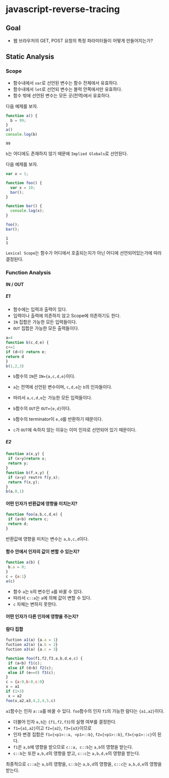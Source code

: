 # javascript-reverse-tracing

## Goal

 - 웹 브라우저의 GET, POST 요청의 특정 파라미터들이 어떻게 만들어지는가?

## Static Analysis

### Scope

 - 함수내에서 `var`로 선언된 변수는 함수 전체에서 유효하다.
 - 함수내에서 `let`로 선언되 변수는 블럭 안쪽에서만 유효하다.
 - 함수 밖에 선언된 변수는 모든 곳(전역)에서 유효하다.

다음 예제를 보자.

```js
function a() {
  b = 99;
}
a()
console.log(b)
```

```
99
```

`b`는 어디에도 존재하지 않기 때문에 `Implied Globals`로 선언된다.

다음 예제를 보자.

```js
var x = 1;

function foo() {
  var x = 10;
  bar();
}

function bar() {
  console.log(x);
}

foo();
bar();
```

```
1
1
```

`Lexical Scope`는 함수가 어디에서 호출되는지가 아닌 어디에 선언되어있는가에 따라 결정된다.

### Function Analysis

#### IN / OUT

##### E1

 - 함수에는 입력과 출력이 있다.
 - 입력이나 출력에 의존하지 않고 Scope에 의존하기도 한다.
 - `IN` 집합은 가능한 모든 입력들이다.
 - `OUT` 집합은 가능한 모든 출력들이다.

```js
a=4
function b(c,d,e) {
c+=1
if (d>0) return e;
return d
}
b(1,2,3)
```

 - `b`함수의 `IN`은 `IN={a,c,d,e}`이다. 
 - `a`는 전역에 선언된 변수이며, `c,d,e`는 `b`의 인자들이다.
 - 따라서 `a,c,d,e`는 가능한 모든 입력들이다.

 - `b`함수의 `OUT`은 `OUT={e,d}`이다.
 - `b`함수의 terminator이 `e,d`를 반환하기 때문이다.
 - `c`가 `OUT`에 속하지 않는 이유는 이미 인자로 선언되어 있기 때문이다.

##### E2

```js
function a(x,y) {
 if (x>y)return x;
 return y;
}
function b(f,x,y) {
 if (x<y) reutrn f(y,x);
 return f(x,y);
}
b(a,0,1)
```

#### 어떤 인자가 반환값에 영향을 미치는지?

```js
function foo(a,b,c,d,e) {
 if (a<b) return c;
 return d;
}
```

반환값에 영향을 미치는 변수는 `a,b,c,d`이다.

#### 함수 안에서 인자의 값이 변할 수 있는지?

```js
function a(b) {
 b.a = 0;
}
c = {a:1}
a(c)
```

 - 함수 `a`는 `b`의 변수인 `a`를 바꿀 수 있다.
 - 따라서 `c::a`는 `a`에 의해 값이 변할 수 있다.
 - `c` 자체는 변하지 못한다.

#### 어떤 인자가 다른 인자에 영향을 주는지?

#### 람다 집합

```js
fuction a1(a) {a.a = 1}
fuction a2(a) {a.b = 2}
fuction a3(a) {a.c = 3}

function foo(f1,f2,f3,a,b,d,e,c) {
 if (a<b) f1(c);
 else if (d>b) f2(c);
 else if (e==0) f3(c);
}
c = {a:0,b:0,c:0}
x = a1
if (1>3)
 x = a2
foo(x,a2,a3,4,2,4,5,c)
```

`a1`함수는 인자 `a::a`를 바꿀 수 있다.
`foo`함수의 인자 `f1`의 가능한 람다는 `{a1,a2}`이다.

 - 더불어 인자 `a,b`는 `{f1,f2,f3}`의 실행 여부를 결정한다.
 - `f1={a1,a2}`이고 `f2={a2}`, `f3={a3}`이므로
 - 인자 변경 집합은 `f1={<p1>::a, <p1>::b}`, `f2={<p1>::b}`, `f3={<p1>::c}`이 된다.
 - `f1`은 `a,b`에 영향을 받으므로 `c::a, c::b`는 `a,b`의 영향을 받는다.
 - `c::b`는 또한 `a,b,d`의 영향을 받고, `c::c`는 `a,b,d,e`의 영향을 받는다.

최종적으로 `c::a`는 `a,b`의 영향을, `c::b`는 `a,b,d`의 영향을, `c::c`는 `a,b,d,e`의 영향을 받는다.
